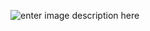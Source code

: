 ![enter image description here](https://www.otempo.com.br/image/contentid/policy:1.2226189:1566580322/a%20era%20do%20gelo.PNG?f=3x2&q=0.6&w=1200&$p$f$q$w=8f97ca3)

<!--
**Tiodevs/Tiodevs** is a ✨ _special_ ✨ repository because its `README.md` (this file) appears on your GitHub profile.

Here are some ideas to get you started:

- 🔭 I’m currently working on ...
- 🌱 I’m currently learning ...
- 👯 I’m looking to collaborate on ...
- 🤔 I’m looking for help with ...
- 💬 Ask me about ...
- 📫 How to reach me: ...
- 😄 Pronouns: ...
- ⚡ Fun fact: ...
-->
